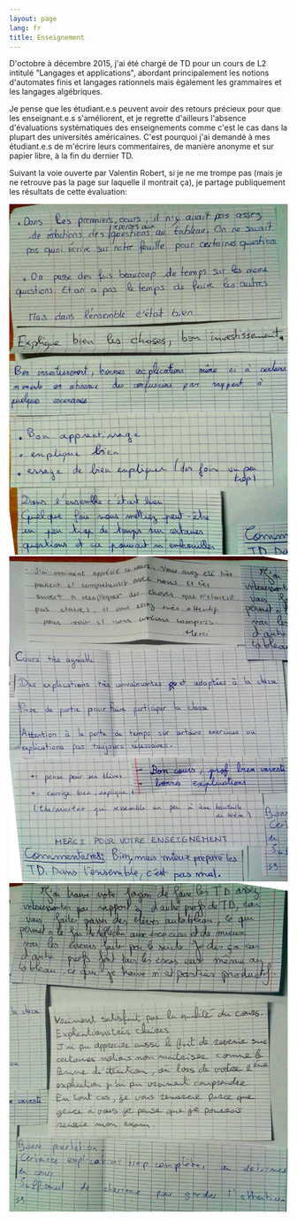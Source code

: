 ```yaml
---
layout: page
lang: fr
title: Enseignement
---
```


D'octobre à décembre 2015, j'ai été chargé de TD pour un cours de L2 intitulé "Langages et applications",
abordant principalement les notions d'automates finis et langages rationnels mais également les grammaires
et les langages algébriques.

Je pense que les étudiant.e.s peuvent avoir des retours précieux pour que les enseignant.e.s s'améliorent,
et je regrette d'ailleurs l'absence d'évaluations systématiques des enseignements
comme c'est le cas dans la plupart des universités américaines.
C'est pourquoi j'ai demandé à mes étudiant.e.s de m'écrire leurs commentaires,
de manière anonyme et sur papier libre, à la fin du dernier TD.

Suivant la voie ouverte par Valentin Robert, si je ne me trompe pas
(mais je ne retrouve pas la page sur laquelle il montrait ça),
je partage publiquement les résultats de cette évaluation:

![](/images/commentaires_LA3_1.jpg)
![](/images/commentaires_LA3_2.jpg)
![](/images/commentaires_LA3_3.jpg)
